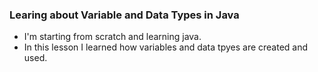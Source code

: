 ### Learing about Variable and Data Types in Java 
- I'm starting from scratch and learning java.
- In this lesson I learned how variables and data tpyes are created and used.
